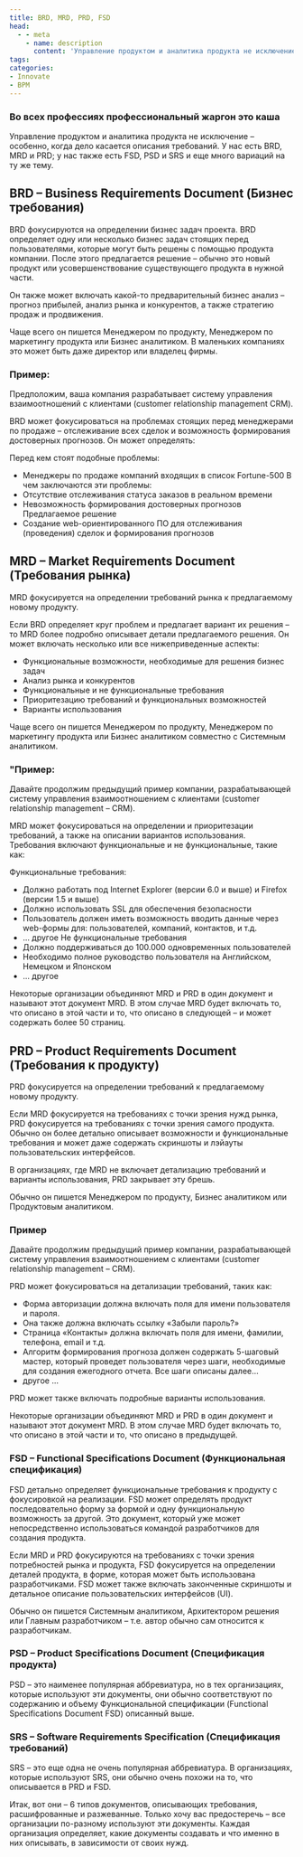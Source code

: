 ```yaml
---
title: BRD, MRD, PRD, FSD
head:
  - - meta
    - name: description
      content: 'Управление продуктом и аналитика продукта не исключение – особенно, когда дело касается описания требований'
tags:
categories:
- Innovate
- BPM
---
```


### Во всех профессиях профессиональный жаргон это каша



Управление продуктом и аналитика продукта не исключение – особенно, когда дело касается описания требований. У нас есть BRD, MRD и PRD; у нас также есть FSD, PSD и SRS и еще много вариаций на ту же тему.

## BRD – Business Requirements Document (Бизнес требования)

BRD фокусируются на определении бизнес задач проекта. BRD определяет одну или несколько бизнес задач стоящих перед пользователями, которые могут быть решены с помощью продукта компании. После этого предлагается решение – обычно это новый продукт или усовершенствование существующего продукта в нужной части.

Он также может включать какой-то предварительный бизнес анализ – прогноз прибылей, анализ рынка и конкурентов, а также стратегию продаж и продвижения.

Чаще всего он пишется Менеджером по продукту, Менеджером по маркетингу продукта или Бизнес аналитиком. В маленьких компаниях это может быть даже директор или владелец фирмы.

### Пример:

Предположим, ваша компания разрабатывает систему управления взаимоотношений с клиентами (customer relationship management CRM).

BRD может фокусироваться на проблемах стоящих перед менеджерами по продаже – отслеживание всех сделок и возможность формирования достоверных прогнозов. Он может определять:

Перед кем стоят подобные проблемы:
- Менеджеры по продаже компаний входящих в список Fortune-500
В чем заключаются эти проблемы:
- Отсутствие отслеживания статуса заказов в реальном времени
- Невозможность формирования достоверных прогнозов
Предлагаемое решение
- Создание web-ориентированного ПО для отслеживания (проведения) сделок и формирования прогнозов

## MRD – Market Requirements Document (Требования рынка)

MRD фокусируется на определении требований рынка к предлагаемому новому продукту.

Если BRD определяет круг проблем и предлагает вариант их решения – то MRD более подробно описывает детали предлагаемого решения. Он может включать несколько или все нижеприведенные аспекты:

- Функциональные возможности, необходимые для решения бизнес задач
- Анализ рынка и конкурентов
- Функциональные и не функциональные требования
- Приоритезацию требований и функциональных возможностей
- Варианты использования

Чаще всего он пишется Менеджером по продукту, Менеджером по маркетингу продукта или Бизнес аналитиком совместно с Системным аналитиком.

### "Пример:

Давайте продолжим предыдущий пример компании, разрабатывающей систему управления взаимоотношением с клиентами (customer relationship management – CRM).

MRD может фокусироваться на определении и приоритезации требований, а также на описании вариантов использования. Требования включают функциональные и не функциональные, такие как:

Функциональные требования:
- Должно работать под Internet Explorer (версии 6.0 и выше) и Firefox (версии 1.5 и выше)
- Должно использовать SSL для обеспечения безопасности
- Пользователь должен иметь возможность вводить данные через web-формы для: пользователей, компаний, контактов, и т.д.
- ... другое 
Не функциональные требования
- Должно поддерживаться до 100.000 одновременных пользователей
- Необходимо полное руководство пользователя на Английском, Немецком и Японском
- ... другое

Некоторые организации объединяют MRD и PRD в один документ и называют этот документ MRD. В этом случае MRD будет включать то, что описано в этой части и то, что описано в следующей – и может содержать более 50 страниц.

## PRD – Product Requirements Document (Требования к продукту)

PRD фокусируется на определении требований к предлагаемому новому продукту.

Если MRD фокусируется на требованиях с точки зрения нужд рынка, PRD фокусируется на требованиях с точки зрения самого продукта. Обычно он более детально описывает возможности и функциональные требования и может даже содержать скриншоты и лэйауты пользовательских интерфейсов.

В организациях, где MRD не включает детализацию требований и варианты использования, PRD закрывает эту брешь.

Обычно он пишется Менеджером по продукту, Бизнес аналитиком или Продуктовым аналитиком.

### Пример

Давайте продолжим предыдущий пример компании, разрабатывающей систему управления взаимоотношением с клиентами (customer relationship management – CRM).

PRD может фокусироваться на детализации требований, таких как:

* Форма авторизации должна включать поля для имени пользователя и пароля.
* Она также должна включать ссылку «Забыли пароль?»
* Страница «Контакты» должна включать поля для имени, фамилии, телефона, email и т.д.
* Алгоритм формирования прогноза должен содержать 5-шаговый мастер, который проведет пользователя через шаги, необходимые для создания ежегодного отчета. Все шаги описаны далее…
* другое ...

PRD может также включать подробные варианты использования.

Некоторые организации объединяют MRD и PRD в один документ и называют этот документ MRD. В этом случае MRD будет включать то, что описано в этой части и то, что описано в предыдущей.

### FSD – Functional Specifications Document (Функциональная спецификация)

FSD детально определяет функциональные требования к продукту с фокусировкой на реализации. FSD может определять продукт последовательно форму за формой и одну функциональную возможность за другой. Это документ, который уже может непосредственно использоваться командой разработчиков для создания продукта.

Если MRD и PRD фокусируются на требованиях с точки зрения потребностей рынка и продукта, FSD фокусируется на определении деталей продукта, в форме, которая может быть использована разработчиками. FSD может также включать законченные скриншоты и детальное описание пользовательских интерфейсов (UI).

Обычно он пишется Системным аналитиком, Архитектором решения или Главным разработчиком – т.е. автор обычно сам относится к разработчикам.

### PSD – Product Specifications Document (Спецификация продукта)

PSD – это наименее популярная аббревиатура, но в тех организациях, которые используют эти документы, они обычно соответствуют по содержанию и объему Функциональной спецификации (Functional Specifications Document FSD) описанный выше.

### SRS – Software Requirements Specification (Спецификация требований)

SRS – это еще одна не очень популярная аббревиатура. В организациях, которые используют SRS, они обычно очень похожи на то, что описывается в PRD и FSD.

Итак, вот они – 6 типов документов, описывающих требования, расшифрованные и разжеванные. Только хочу вас предостеречь – все организации по-разному используют эти документы. Каждая организация определяет, какие документы создавать и что именно в них описывать, в зависимости от своих нужд.


